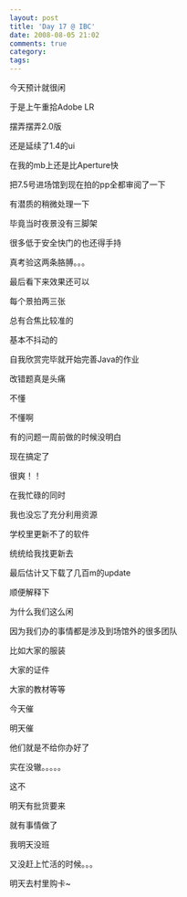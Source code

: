 ```yaml
---
layout: post
title: 'Day 17 @ IBC'
date: 2008-08-05 21:02
comments: true
category: 
tags:
---
```

    

今天预计就很闲

于是上午重拾Adobe LR

摆弄摆弄2.0版

还是延续了1.4的ui

在我的mb上还是比Aperture快

把7.5号进场馆到现在拍的pp全都审阅了一下

有潜质的稍微处理一下

毕竟当时夜景没有三脚架

很多低于安全快门的也还得手持

真考验这两条胳膊。。。

最后看下来效果还可以

每个景拍两三张

总有合焦比较准的

基本不抖动的

自我欣赏完毕就开始完善Java的作业

改错题真是头痛

不懂

不懂啊

有的问题一周前做的时候没明白

现在搞定了

很爽！！

在我忙碌的同时

我也没忘了充分利用资源

学校里更新不了的软件

统统给我找更新去

最后估计又下载了几百m的update

顺便解释下

为什么我们这么闲

因为我们办的事情都是涉及到场馆外的很多团队

比如大家的服装

大家的证件

大家的教材等等

今天催

明天催

他们就是不给你办好了

实在没辙。。。。。

这不

明天有批货要来

就有事情做了

我明天没班

又没赶上忙活的时候。。。

明天去村里购卡~
